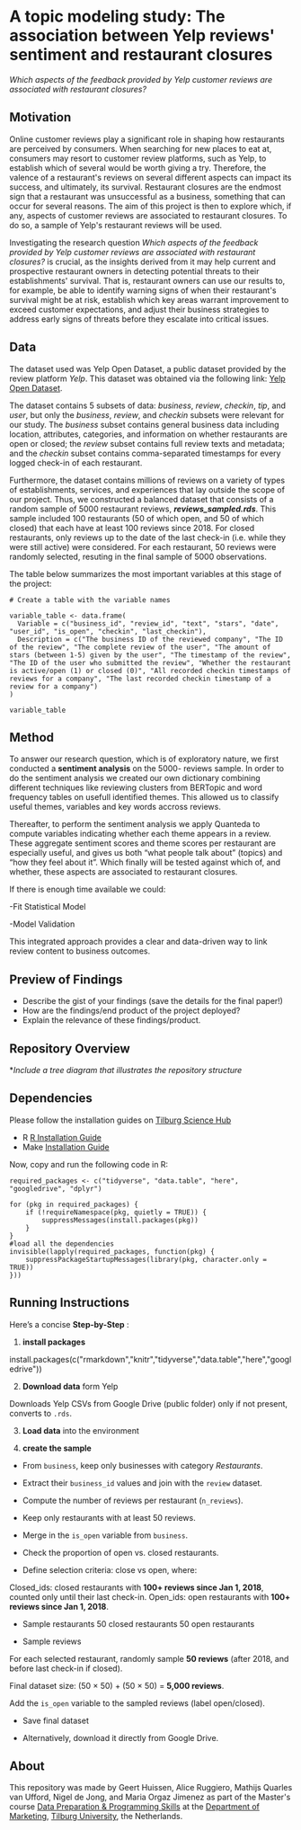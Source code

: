 # A topic modeling study: The association between Yelp reviews' sentiment and restaurant closures
*Which aspects of the feedback provided by Yelp customer reviews are associated with restaurant closures?* 


## Motivation
Online customer reviews play a significant role in shaping how restaurants are perceived by consumers. When searching for new places to eat at, consumers may resort to customer review platforms, such as Yelp, to establish which of several would be worth giving a try. Therefore, the valence of a restaurant's reviews on several different aspects can impact its success, and ultimately, its survival. Restaurant closures are the endmost sign that a restaurant was unsuccessful as a business, something that can occur for several reasons. The aim of this project is then to explore which, if any, aspects of customer reviews are associated to restaurant closures. To do so, a sample of Yelp's restaurant reviews will be used.

Investigating the research question *Which aspects of the feedback provided by Yelp customer reviews are associated with restaurant closures?* is crucial, as the insights derived from it may help current and prospective restaurant owners in detecting potential threats to their establishments' survival. That is, restaurant owners can use our results to, for example, be able to identify warning signs of when their restaurant's survival might be at risk, establish which key areas warrant improvement to exceed customer expectations, and adjust their business strategies to address early signs of threats before they escalate into critical issues. 


## Data
The dataset used was Yelp Open Dataset, a public dataset provided by the review platform *Yelp*. This dataset was obtained via the following link: [Yelp Open Dataset](https://business.yelp.com/data/resources/open-dataset/). 

The dataset contains 5 subsets of data: *business*, *review*, *checkin*, *tip*, and *user*, but only the *business*, *review*, and *checkin* subsets were relevant for our study. The *business* subset contains general business data including location, attributes, categories, and information on whether restaurants are open or closed; the *review* subset contains full review texts and metadata; and the *checkin* subset contains comma-separated timestamps for every logged check-in of each restaurant.

Furthermore, the dataset contains millions of reviews on a variety of types of establishments, services, and experiences that lay outside the scope of our project. Thus, we constructed a balanced dataset that consists of a random sample of 5000 restaurant reviews, ***reviews_sampled.rds***. This sample included 100 restaurants (50 of which open, and 50 of which closed) that each have at least 100 reviews since 2018. For closed restaurants, only reviews up to the date of the last check-in (i.e. while they were still active) were considered. For each restaurant, 50 reviews were randomly selected, resuting in the final sample of 5000 observations. 

The table below summarizes the most important variables at this stage of the project:

```{r}
# Create a table with the variable names

variable_table <- data.frame(
  Variable = c("business_id", "review_id", "text", "stars", "date", "user_id", "is_open", "checkin", "last_checkin"),
  Description = c("The business ID of the reviewed company", "The ID of the review", "The complete review of the user", "The amount of stars (between 1-5) given by the user", "The timestamp of the review", "The ID of the user who submitted the review", "Whether the restaurant is active/open (1) or closed (0)", "All recorded checkin timestamps of reviews for a company", "The last recorded checkin timestamp of a review for a company")
)

variable_table
```

## Method

To answer our research question, which is of exploratory nature, we first conducted a **sentiment analysis** on the 5000- reviews sample. In order to do the sentiment analysis we created our own dictionary combining different techniques like reviewing clusters from BERTopic and word frequency tables on usefull identified themes. This allowed us to classify useful themes, variables and key words accross reviews. 

Thereafter, to perform the sentiment analysis we apply Quanteda to compute variables indicating whether each theme appears in a review. These aggregate sentiment scores and theme scores per restaurant are especially useful, and gives us both “what people talk about” (topics) and “how they feel about it”. Which finally will be tested against which of, and whether, these aspects are associated to restaurant closures.

If there is enough time available we could: 

-Fit Statistical Model 

-Model Validation

This integrated approach provides a clear and data-driven way to link review content to business outcomes. 

## Preview of Findings 
- Describe the gist of your findings (save the details for the final paper!)
- How are the findings/end product of the project deployed?
- Explain the relevance of these findings/product. 

## Repository Overview 

**Include a tree diagram that illustrates the repository structure*

## Dependencies 

Please follow the installation guides on [Tilburg Science Hub](https://tilburgsciencehub.com/)

+ R
[R Installation Guide](https://tilburgsciencehub.com/topics/computer-setup/software-installation/rstudio/r/)
+ Make
[Installation Guide](https://tilburgsciencehub.com/topics/automation/automation-tools/makefiles/make/)

Now, copy and run the following code in R:

```{r}
required_packages <- c("tidyverse", "data.table", "here", "googledrive", "dplyr")

for (pkg in required_packages) {
	if (!requireNamespace(pkg, quietly = TRUE)) {
		suppressMessages(install.packages(pkg))
	}
}
#load all the dependencies
invisible(lapply(required_packages, function(pkg) {
	suppressPackageStartupMessages(library(pkg, character.only = TRUE))
}))

```

## Running Instructions 

Here’s a concise **Step-by-Step** :

1. **install packages**
   
install.packages(c("rmarkdown","knitr","tidyverse","data.table","here","googledrive"))

2. **Download data** form Yelp

Downloads Yelp CSVs from Google Drive (public folder) only if not present, converts to `.rds`.

3. **Load data** into the environment

4. **create the sample**

- From `business`, keep only businesses with category *Restaurants*.

- Extract their `business_id` values and join with the `review` dataset.

- Compute the number of reviews per restaurant (`n_reviews`).

- Keep only restaurants with at least 50 reviews.

- Merge in the `is_open` variable from `business`.

- Check the proportion of open vs. closed restaurants.

- Define selection criteria: close vs open, where:

Closed\_ids: closed restaurants with **100+ reviews since Jan 1, 2018**, counted only until their last check-in.
Open\_ids: open restaurants with **100+ reviews since Jan 1, 2018**.

- Sample restaurants
50 closed restaurants
50 open restaurants

- Sample reviews

For each selected restaurant, randomly sample **50 reviews** (after 2018, and before last check-in if closed).

Final dataset size: (50 × 50) + (50 × 50) = **5,000 reviews**.

Add the `is_open` variable to the sampled reviews (label open/closed).

- Save final dataset

- Alternatively, download it directly from Google Drive.

## About 

This repository was made by Geert Huissen, Alice Ruggiero, Mathijs Quarles van Ufford, Nigel de Jong, and Maria Orgaz Jimenez as part of the Master's course [Data Preparation & Programming Skills](https://dprep.hannesdatta.com/) at the [Department of Marketing](https://www.tilburguniversity.edu/about/schools/economics-and-management/organization/departments/marketing), [Tilburg University](https://www.tilburguniversity.edu/), the Netherlands.
